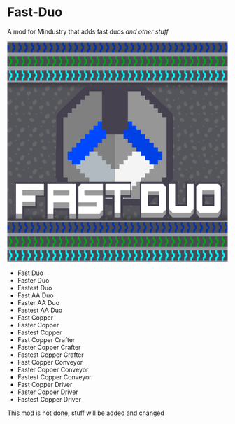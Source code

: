 # Fast-Duo

A mod for Mindustry that adds fast duos *and other stuff*

![logo](icon.png)

- Fast Duo
- Faster Duo
- Fastest Duo
- Fast AA Duo
- Faster AA Duo
- Fastest AA Duo
- Fast Copper
- Faster Copper
- Fastest Copper
- Fast Copper Crafter
- Faster Copper Crafter
- Fastest Copper Crafter
- Fast Copper Conveyor
- Faster Copper Conveyor
- Fastest Copper Conveyor
- Fast Copper Driver
- Faster Copper Driver
- Fastest Copper Driver

This mod is not done, stuff will be added and changed